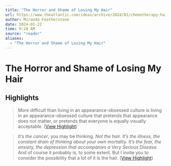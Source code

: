 ```yaml
---
title: "The Horror and Shame of Losing My Hair"
url: https://www.theatlantic.com/ideas/archive/2024/01/chemotherapy-hair-loss-cancer/677197/
author: Miranda Featherstone
date: 2024-01-22
time: 9:28 AM
source: "reader"
aliases:
  - "The Horror and Shame of Losing My Hair"
---
```

# The Horror and Shame of Losing My Hair

## Highlights
> More difficult than living in an appearance-obsessed culture is living in an appearance-obsessed culture that pretends that appearance does not matter, or pretends that everyone is equally visually acceptable. ([View Highlight](https://read.readwise.io/read/01hmq067gmqjzqwc58e3bykq95))

> *It’s the cancer*, you may be thinking. *Not the hair. It’s the illness, the constant drain of thinking about your own mortality. It’s the fear, the anxiety, the depression that accompanies a Very Serious Disease.* And of course it probably is, to some extent. But I invite you to consider the possibility that a lot of it is the hair. ([View Highlight](https://read.readwise.io/read/01hmq0fcs7yjhaaymrqe24wz7p))

